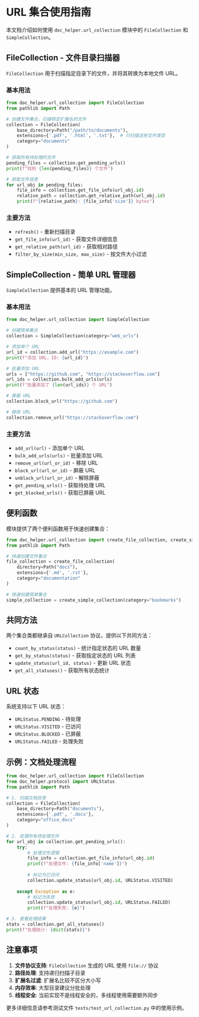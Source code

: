 # URL 集合使用指南

本文档介绍如何使用 `doc_helper.url_collection` 模块中的 `FileCollection` 和 `SimpleCollection`。

## FileCollection - 文件目录扫描器

`FileCollection` 用于扫描指定目录下的文件，并将其转换为本地文件 URL。

### 基本用法

```python
from doc_helper.url_collection import FileCollection
from pathlib import Path

# 创建文件集合，扫描特定扩展名的文件
collection = FileCollection(
    base_directory=Path("/path/to/documents"),
    extensions={'.pdf', '.html', '.txt'},  # 只扫描这些文件类型
    category="documents"
)

# 获取所有待处理的文件
pending_files = collection.get_pending_urls()
print(f"找到 {len(pending_files)} 个文件")

# 获取文件信息
for url_obj in pending_files:
    file_info = collection.get_file_info(url_obj.id)
    relative_path = collection.get_relative_path(url_obj.id)
    print(f"{relative_path}: {file_info['size']} bytes")
```

### 主要方法

- `refresh()` - 重新扫描目录
- `get_file_info(url_id)` - 获取文件详细信息
- `get_relative_path(url_id)` - 获取相对路径
- `filter_by_size(min_size, max_size)` - 按文件大小过滤

## SimpleCollection - 简单 URL 管理器

`SimpleCollection` 提供基本的 URL 管理功能。

### 基本用法

```python
from doc_helper.url_collection import SimpleCollection

# 创建简单集合
collection = SimpleCollection(category="web_urls")

# 添加单个 URL
url_id = collection.add_url("https://example.com")
print(f"添加 URL，ID: {url_id}")

# 批量添加 URL
urls = ["https://github.com", "https://stackoverflow.com"]
url_ids = collection.bulk_add_urls(urls)
print(f"批量添加了 {len(url_ids)} 个 URL")

# 屏蔽 URL
collection.block_url("https://github.com")

# 移除 URL
collection.remove_url("https://stackoverflow.com")
```

### 主要方法

- `add_url(url)` - 添加单个 URL
- `bulk_add_urls(urls)` - 批量添加 URL
- `remove_url(url_or_id)` - 移除 URL
- `block_url(url_or_id)` - 屏蔽 URL
- `unblock_url(url_or_id)` - 解除屏蔽
- `get_pending_urls()` - 获取待处理 URL
- `get_blocked_urls()` - 获取已屏蔽 URL

## 便利函数

模块提供了两个便利函数用于快速创建集合：

```python
from doc_helper.url_collection import create_file_collection, create_simple_collection
from pathlib import Path

# 快速创建文件集合
file_collection = create_file_collection(
    directory=Path("docs"),
    extensions={'.md', '.rst'},
    category="documentation"
)

# 快速创建简单集合
simple_collection = create_simple_collection(category="bookmarks")
```

## 共同方法

两个集合类都继承自 `URLCollection` 协议，提供以下共同方法：

- `count_by_status(status)` - 统计指定状态的 URL 数量
- `get_by_status(status)` - 获取指定状态的 URL 列表
- `update_status(url_id, status)` - 更新 URL 状态
- `get_all_statuses()` - 获取所有状态统计

## URL 状态

系统支持以下 URL 状态：

- `URLStatus.PENDING` - 待处理
- `URLStatus.VISITED` - 已访问
- `URLStatus.BLOCKED` - 已屏蔽
- `URLStatus.FAILED` - 处理失败

## 示例：文档处理流程

```python
from doc_helper.url_collection import FileCollection
from doc_helper.protocol import URLStatus
from pathlib import Path

# 1. 扫描文档目录
collection = FileCollection(
    base_directory=Path("documents"),
    extensions={'.pdf', '.docx'},
    category="office_docs"
)

# 2. 处理所有待处理文件
for url_obj in collection.get_pending_urls():
    try:
        # 处理文件逻辑
        file_info = collection.get_file_info(url_obj.id)
        print(f"处理文件: {file_info['name']}")
        
        # 标记为已访问
        collection.update_status(url_obj.id, URLStatus.VISITED)
        
    except Exception as e:
        # 标记为失败
        collection.update_status(url_obj.id, URLStatus.FAILED)
        print(f"处理失败: {e}")

# 3. 查看处理结果
stats = collection.get_all_statuses()
print(f"处理统计: {dict(stats)}")
```

## 注意事项

1. **文件协议支持**: `FileCollection` 生成的 URL 使用 `file://` 协议
2. **路径处理**: 支持递归扫描子目录
3. **扩展名过滤**: 扩展名比较不区分大小写
4. **内存效率**: 大型目录建议分批处理
5. **线程安全**: 当前实现不是线程安全的，多线程使用需要额外同步

更多详细信息请参考测试文件 `tests/test_url_collection.py` 中的使用示例。